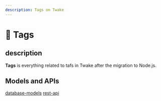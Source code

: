 ```yaml
---
description: Tags on Twake
---
```


# 📁 Tags

## description

**Tags** is everything related to tafs in Twake after the migration to Node.js.

## Models and APIs

[database-models](database-models.md)
[rest-api](rest-apis.md)
